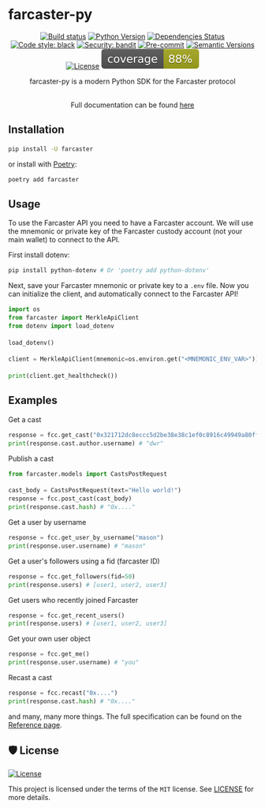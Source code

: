 # farcaster-py

<div align="center">

[![Build status](https://github.com/a16z/farcaster-py/workflows/build/badge.svg?branch=master&event=push)](https://github.com/a16z/farcaster-py/actions?query=workflow%3Abuild)
[![Python Version](https://img.shields.io/pypi/pyversions/farcaster.svg)](https://pypi.org/project/farcaster/)
[![Dependencies Status](https://img.shields.io/badge/dependencies-up%20to%20date-brightgreen.svg)](https://github.com/a16z/farcaster-py/pulls?utf8=%E2%9C%93&q=is%3Apr%20author%3Aapp%2Fdependabot)
[![Code style: black](https://img.shields.io/badge/code%20style-black-000000.svg)](https://github.com/psf/black)
[![Security: bandit](https://img.shields.io/badge/security-bandit-green.svg)](https://github.com/PyCQA/bandit)
[![Pre-commit](https://img.shields.io/badge/pre--commit-enabled-brightgreen?logo=pre-commit&logoColor=white)](https://github.com/a16z/farcaster-py/blob/master/.pre-commit-config.yaml)
[![Semantic Versions](https://img.shields.io/badge/%20%20%F0%9F%93%A6%F0%9F%9A%80-semantic--versions-e10079.svg)](https://github.com/a16z/farcaster-py/releases)
[![License](https://img.shields.io/github/license/fmhall/farcaster)](https://github.com/a16z/farcaster-py/blob/master/LICENSE)
![Coverage Report](assets/images/coverage.svg)

farcaster-py is a modern Python SDK for the Farcaster protocol<br></br>

Full documentation can be found [here](https://a16z.github.io/farcaster-py)

</div>

## Installation

```bash
pip install -U farcaster
```

or install with [Poetry](https://python-poetry.org/):

```bash
poetry add farcaster
```


## Usage
To use the Farcaster API you need to have a Farcaster account. We will use the mnemonic or private key of the Farcaster custody account (not your main wallet) to connect to the API.

First install dotenv:
```bash
pip install python-dotenv # Or 'poetry add python-dotenv'
```
Next, save your Farcaster mnemonic or private key to a `.env` file. Now you can initialize the client, and automatically connect to the Farcaster API!

```python
import os
from farcaster import MerkleApiClient
from dotenv import load_dotenv

load_dotenv()

client = MerkleApiClient(mnemonic=os.environ.get("<MNEMONIC_ENV_VAR>"))

print(client.get_healthcheck())
```


## Examples

Get a cast

```python
response = fcc.get_cast("0x321712dc8eccc5d2be38e38c1ef0c8916c49949a80ffe20ec5752bb23ea4d86f")
print(response.cast.author.username) # "dwr"
```

Publish a cast

```python
from farcaster.models import CastsPostRequest

cast_body = CastsPostRequest(text="Hello world!")
response = fcc.post_cast(cast_body)
print(response.cast.hash) # "0x...."
```

Get a user by username

```python
response = fcc.get_user_by_username("mason")
print(response.user.username) # "mason"
```

Get a user's followers using a fid (farcaster ID)

```python
response = fcc.get_followers(fid=50)
print(response.users) # [user1, user2, user3]
```

Get users who recently joined Farcaster

```python
response = fcc.get_recent_users()
print(response.users) # [user1, user2, user3]
```

Get your own user object

```python
response = fcc.get_me()
print(response.user.username) # "you"
```

Recast a cast

```python
response = fcc.recast("0x....")
print(response.cast.hash) # "0x...."
```

and many, many more things. The full specification can be found on the [Reference page](https://a16z.github.io/farcaster-py/reference).



## 🛡 License

[![License](https://img.shields.io/github/license/fmhall/farcaster)](https://github.com/a16z/farcaster-py/blob/main/LICENSE)

This project is licensed under the terms of the `MIT` license. See [LICENSE](https://github.com/a16z/farcaster-py/blob/main/LICENSE) for more details.
